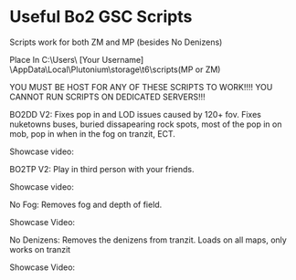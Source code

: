 # Useful Bo2 GSC Scripts

Scripts work for both ZM and MP (besides No Denizens)

Place In C:\Users\ [Your Username] \AppData\Local\Plutonium\storage\t6\scripts(MP or ZM)


YOU MUST BE HOST FOR ANY OF THESE SCRIPTS TO WORK!!!! YOU CANNOT RUN SCRIPTS ON DEDICATED SERVERS!!!

BO2DD V2: Fixes pop in and LOD issues caused by 120+ fov. Fixes nuketowns buses, buried dissapearing rock spots, most of the pop in on mob, pop in when in the fog on tranzit, ECT.

Showcase video: 


BO2TP V2: Play in third person with your friends. 

Showcase video: 


No Fog: Removes fog and depth of field.

Showcase Video:


No Denizens: Removes the denizens from tranzit. Loads on all maps, only works on tranzit

Showcase Video:



